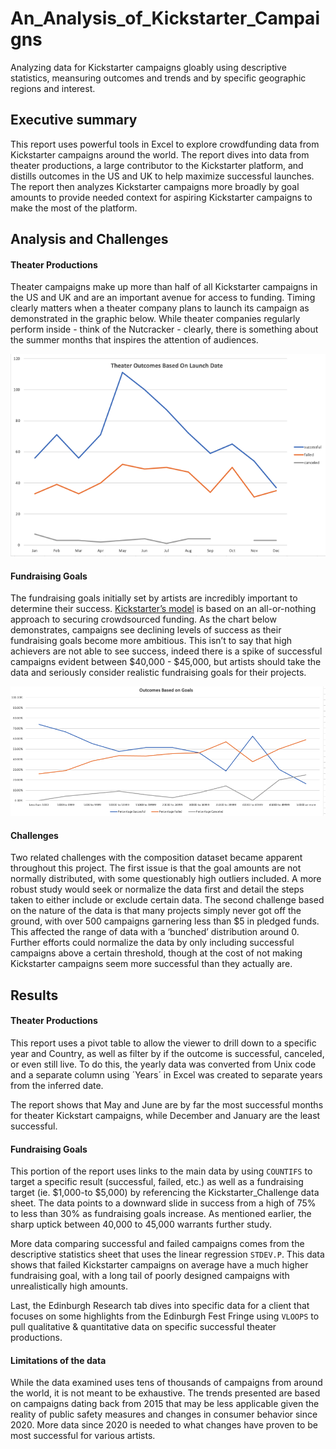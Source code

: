 # **An_Analysis_of_Kickstarter_Campaigns**
Analyzing data for Kickstarter campaigns gloably using descriptive statistics, meansuring outcomes and trends and by specific geographic regions and interest.

## **Executive summary** 

This report uses powerful tools in Excel to explore crowdfunding data from Kickstarter campaigns around the world.  The report dives into data from theater productions, a large contributor to the Kickstarter platform, and distills outcomes in the US and UK to help maximize successful launches.  The report then analyzes Kickstarter campaigns more broadly by goal amounts to provide needed context for aspiring Kickstarter campaigns to make the most of the platform.


## **Analysis and Challenges**

#### Theater Productions

Theater campaigns make up more than half of all Kickstarter campaigns in the US and UK and are an important avenue for access to funding.  Timing clearly matters when a theater company plans to launch its campaign as demonstrated in the graphic below.  While theater companies regularly perform inside - think of the Nutcracker - clearly, there is something about the summer months that inspires the attention of audiences.   

![Theater Outcome](/Theater_Outcomes_vs_Launch.png)


#### Fundraising Goals

The fundraising goals initially set by artists are incredibly important to determine their success.  [Kickstarter’s model](https://www.kickstarter.com/how-it-works) is based on an all-or-nothing approach to securing crowdsourced funding.  As the chart below demonstrates, campaigns see declining levels of success as their fundraising goals become more ambitious.  This isn’t to say that high achievers are not able to see success, indeed there is a spike of successful campaigns evident between $40,000 - $45,000, but artists should take the data and seriously consider realistic fundraising goals for their projects.  

![Goals](/Outcomes_vs_Goals.png)

#### Challenges 

Two related challenges with the composition dataset became apparent throughout this project.  The first issue is that the goal amounts are not normally distributed, with some questionably high outliers included.  A more robust study would seek or normalize the data first and detail the steps taken to either include or exclude certain data.  The second challenge based on the nature of the data is that many projects simply never got off the ground, with over 500 campaigns garnering less than $5 in pledged funds.  This affected the range of data with a ‘bunched’ distribution around 0.  Further efforts could normalize the data by only including successful campaigns above a certain threshold, though at the cost of not making Kickstarter campaigns seem more successful than they actually are.  

  
## **Results**

#### Theater Productions

This report uses a pivot table to allow the viewer to drill down to a specific year and Country, as well as filter by if the outcome is successful, canceled, or even still live.  To do this, the yearly data was converted from Unix code and a separate column using ´Years´ in Excel was created to separate years from the inferred date.   

The report shows that May and June are by far the most successful months for theater Kickstart campaigns, while December and January are the least successful.  


#### Fundraising Goals

This portion of the report uses links to the main data by using `COUNTIFS` to target a specific result (successful, failed, etc.) as well as a fundraising target (ie. $1,000-to $5,000) by referencing the Kickstarter_Challenge data sheet.  The data points to a downward slide in success from a high of 75% to less than 30% as fundraising goals increase.  As mentioned earlier, the sharp uptick between 40,000 to 45,000 warrants further study.

More data comparing successful and failed campaigns comes from the descriptive statistics sheet that uses the linear regression `STDEV.P`.  This data shows that failed Kickstarter campaigns on average have a much higher fundraising goal, with a long tail of poorly designed campaigns with unrealistically high amounts.  

Last, the Edinburgh Research tab dives into specific data for a client that focuses on some highlights from the Edinburgh Fest Fringe using `VLOOPS` to pull qualitative & quantitative data on specific successful theater productions.   


#### Limitations of the data

While the data examined uses tens of thousands of campaigns from around the world, it is not meant to be exhaustive.  The trends presented are based on campaigns dating back from 2015 that may be less applicable given the reality of public safety measures and changes in consumer behavior since 2020.  More data since 2020 is needed to what changes have proven to be most successful for various artists.
